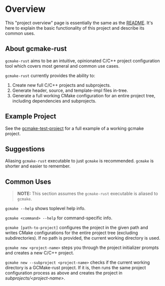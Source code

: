# Overview

This "project overview" page is essentially the same as the [README](/README.md).
It's here to explain the basic functionality of this project and describe its common uses.

## About gcmake-rust

`gcmake-rust` aims to be an intuitive, opinionated C/C++ project configuration tool which covers
most general and common use cases.

`gcmake-rust` currently provides the ability to:

1. Create new full C/C++ projects and subprojects.
2. Generate header, source, and template-impl files in-tree.
3. Generate a full working CMake configuration for an entire project tree, including dependencies
and subprojects.

## Example Project

See the [gcmake-test-project](https://github.com/scupit/gcmake-test-project) for a full example
of a working gcmake project.

## Suggestions

Aliasing `gcmake-rust` executable to just `gcmake` is recommended. `gcmake` is shorter and easier to remember.

## Common Uses

> **NOTE:** This section assumes the `gcmake-rust` executable is aliased to `gcmake`.

`gcmake --help` shows toplevel help info.

`gcmake <command> --help` for command-specific info.

`gcmake [path-to-project]` configures the project in the given path and writes CMake configurations for the entire
project tree (excluding subdirectories).  If no path is provided, the current working directory is used.

`gcmake new <project-name>` steps you through the project initializer prompts and creates a new C/C++ project.

`gcmake new --subproject <project-name>` checks if the current working directory is a GCMake-rust project.
If it is, then runs the same project configuration process as above and creates the project in
*subprojects/\<project-name\>*.
